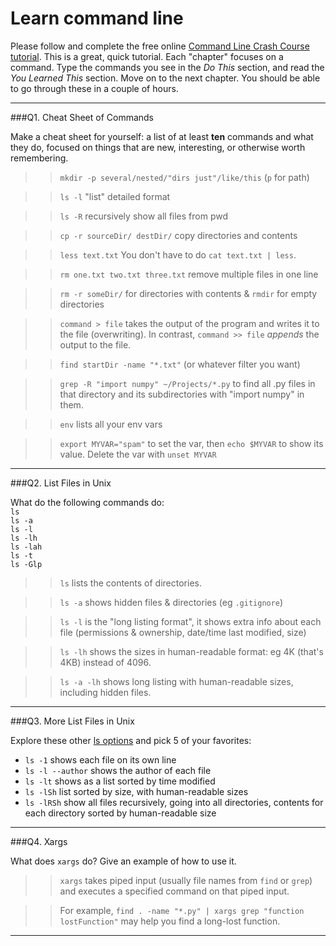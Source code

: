 # Learn command line

Please follow and complete the free online [Command Line Crash Course
tutorial](http://cli.learncodethehardway.org/book/). This is a great,
quick tutorial. Each "chapter" focuses on a command. Type the commands
you see in the _Do This_ section, and read the _You Learned This_
section. Move on to the next chapter. You should be able to go through
these in a couple of hours.

---

###Q1.  Cheat Sheet of Commands  

Make a cheat sheet for yourself: a list of at least **ten** commands and what they do, focused on things that are new, interesting, or otherwise worth remembering.

>> `mkdir -p several/nested/"dirs just"/like/this` (`p` for path)

>> `ls -l` "list" detailed format

>> `ls -R` recursively show all files from pwd

>> `cp -r sourceDir/ destDir/` copy directories and contents

>> `less text.txt` You don't have to do `cat text.txt | less`.

>> `rm one.txt two.txt three.txt` remove multiple files in one line

>> `rm -r someDir/` for directories with contents & `rmdir` for empty directories

>> `command > file` takes the output of the program and writes it to the file (overwriting). In contrast, `command >> file` _appends_ the output to the file.

>> `find startDir -name "*.txt"` (or whatever filter you want)

>> `grep -R "import numpy" ~/Projects/*.py` to find all .py files in that directory and its subdirectories with "import numpy" in them.

>> `env` lists all your env vars

>> `export MYVAR="spam"` to set the var, then `echo $MYVAR` to show its value. Delete the var with `unset MYVAR`

---

###Q2.  List Files in Unix   

What do the following commands do:  
`ls`  
`ls -a`  
`ls -l`  
`ls -lh`  
`ls -lah`  
`ls -t`  
`ls -Glp`  

>> `ls` lists the contents of directories.

>> `ls -a` shows hidden files & directories (eg `.gitignore`)

>> `ls -l` is the "long listing format", it shows extra info about each file (permissions & ownership, date/time last modified, size)

>> `ls -lh` shows the sizes in human-readable format: eg 4K (that's 4KB) instead of 4096.

>> `ls -a -lh` shows long listing with human-readable sizes, including hidden files.

---

###Q3.  More List Files in Unix  

Explore these other [ls options](http://www.techonthenet.com/unix/basic/ls.php) and pick 5 of your favorites:

* `ls -1` shows each file on its own line
* `ls -l --author` shows the author of each file
* `ls -lt` shows as a list sorted by time modified
* `ls -lSh` list sorted by size, with human-readable sizes
* `ls -lRSh` show all files recursively, going into all directories, contents for each directory sorted by human-readable size

---

###Q4.  Xargs   

What does `xargs` do? Give an example of how to use it.

>> `xargs` takes piped input (usually file names from `find` or `grep`) and executes a specified command on that piped input.

>> For example, `find . -name "*.py" | xargs grep "function lostFunction"` may help you find a long-lost function.

---
